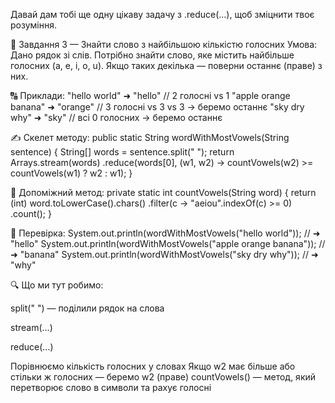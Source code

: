 Давай дам тобі ще одну цікаву задачу з .reduce(...), щоб зміцнити твоє розуміння.

🧠 Завдання 3 — Знайти слово з найбільшою кількістю голосних
Умова: Дано рядок зі слів. Потрібно знайти слово, яке містить найбільше голосних (a, e, i, o, u).
Якщо таких декілька — поверни останнє (праве) з них.

🔠 Приклади:
"hello world"          ➜ "hello"   // 2 голосні vs 1
"apple orange banana"  ➜ "orange"  // 3 голосні vs 3 vs 3 → беремо останнє
"sky dry why"          ➜ "sky"     // всі 0 голосних → беремо останнє





















✍️ Скелет методу:
public static String wordWithMostVowels(String sentence) {
String[] words = sentence.split(" ");
return Arrays.stream(words)
.reduce(words[0], (w1, w2) ->
countVowels(w2) >= countVowels(w1) ? w2 : w1);
}










🧩 Допоміжний метод:
private static int countVowels(String word) {
return (int) word.toLowerCase().chars()
.filter(c -> "aeiou".indexOf(c) >= 0)
.count();
}

🧪 Перевірка:
System.out.println(wordWithMostVowels("hello world"));           // ➜ "hello"
System.out.println(wordWithMostVowels("apple orange banana"));   // ➜ "banana"
System.out.println(wordWithMostVowels("sky dry why"));           // ➜ "why"


🔍 Що ми тут робимо:

split(" ") — поділили рядок на слова

stream(...)

reduce(...)

Порівнюємо кількість голосних у словах
Якщо w2 має більше або стільки ж голосних — беремо w2 (праве)
countVowels() — метод, який перетворює слово в символи та рахує голосні